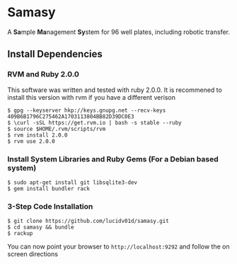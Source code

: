 # Samasy
A **Sa**mple **Ma**nagement **Sy**stem for 96 well plates, including robotic transfer.


## Install Dependencies 
### RVM and Ruby 2.0.0
  This software was written and tested with ruby 2.0.0. It is recommened to install this version with rvm if you have a different verison
  ```
  $ gpg --keyserver hkp://keys.gnupg.net --recv-keys 409B6B1796C275462A1703113804BB82D39DC0E3
  $ \curl -sSL https://get.rvm.io | bash -s stable --ruby
  $ source $HOME/.rvm/scripts/rvm
  $ rvm install 2.0.0
  $ rvm use 2.0.0
  ```
### Install System Libraries and Ruby Gems (For a Debian based system)
  ```
  $ sudo apt-get install git libsqlite3-dev
  $ gem install bundler rack
  ```

### 3-Step Code Installation
  ```
  $ git clone https://github.com/lucidv01d/samasy.git
  $ cd samasy && bundle
  $ rackup
  ```
  You can now point your browser to ```http://localhost:9292``` and follow the on screen directions
